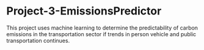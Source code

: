# Project-3-EmissionsPredictor
This project uses machine learning to determine the predictability of carbon emissions in the transportation sector if trends in person vehicle and public transportation continues.
